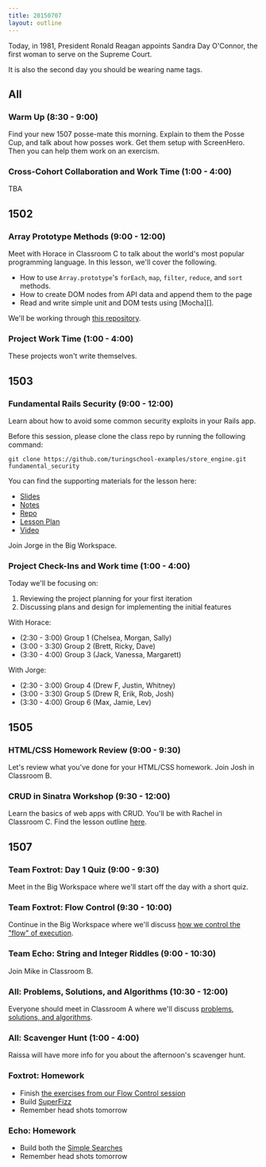 ```yaml
---
title: 20150707
layout: outline
---
```


Today, in 1981, President Ronald Reagan appoints Sandra Day O'Connor, the first woman to serve on the Supreme Court.

It is also the second day you should be wearing name tags.

## All

### Warm Up (8:30 - 9:00)

Find your new 1507 posse-mate this morning. Explain to them the Posse Cup, and talk about how posses work. Get them
setup with ScreenHero. Then you can help them work on an exercism.

### Cross-Cohort Collaboration and Work Time (1:00 - 4:00)

TBA


## 1502

### Array Prototype Methods (9:00 - 12:00)

Meet with Horace in Classroom C to talk about the world's most popular programming language. In this lesson, we'll cover the following.

* How to use `Array.prototype`'s `forEach`, `map`, `filter`, `reduce`, and `sort` methods.
* How to create DOM nodes from API data and append them to the page
* Read and write simple unit and DOM tests using [Mocha][].

We'll be working through [this repository](https://github.com/turingschool-examples/array-prototype-methods).

### Project Work Time (1:00 - 4:00)

These projects won't write themselves.

## 1503

### Fundamental Rails Security (9:00 - 12:00)

Learn about how to avoid some common security exploits in your Rails app.

Before this session, please clone the class repo by running the following command:

`git clone https://github.com/turingschool-examples/store_engine.git fundamental_security`

You can find the supporting materials for the lesson here:

* [Slides](https://www.dropbox.com/s/jz5fpbyxwuidr5t/Turing%20-%20Fundamental%20Rails%20Security.key?dl=0)
* [Notes](https://www.dropbox.com/s/a3k2hp473y1pss4/Turing%20-%20Fundamental%20Rails%20Security%20%28Notes%29.pages?dl=0)
* [Repo](https://github.com/turingschool-examples/store_engine.git)
* [Lesson Plan](http://tutorials.jumpstartlab.com/topics/architecture/fundamental_security.html)
* [Video](https://vimeo.com/132954062)

Join Jorge in the Big Workspace.

### Project Check-Ins and Work time (1:00 - 4:00)

Today we'll be focusing on:

1. Reviewing the project planning for your first iteration
2. Discussing plans and design for implementing the initial features

With Horace:

* (2:30 - 3:00) Group 1 (Chelsea, Morgan, Sally)
* (3:00 - 3:30) Group 2 (Brett, Ricky, Dave)
* (3:30 - 4:00) Group 3 (Jack, Vanessa, Margarett)

With Jorge:

* (2:30 - 3:00) Group 4 (Drew F, Justin, Whitney)
* (3:00 - 3:30) Group 5 (Drew R, Erik, Rob, Josh)
* (3:30 - 4:00) Group 6 (Max, Jamie, Lev)

## 1505

### HTML/CSS Homework Review (9:00 - 9:30)

Let's review what you've done for your HTML/CSS homework. Join Josh in
Classroom B.

### CRUD in Sinatra Workshop (9:30 - 12:00)

Learn the basics of web apps with CRUD. You'll be with Rachel in Classroom C. Find the lesson outline [here](https://github.com/turingschool/lesson_plans/blob/master/ruby_02-web_applications_with_ruby/crud_sinatra.markdown).

## 1507

### Team Foxtrot: Day 1 Quiz (9:00 - 9:30)

Meet in the Big Workspace where we'll start off the day with a short quiz.

### Team Foxtrot: Flow Control (9:30 - 10:00)

Continue in the Big Workspace where we'll discuss [how we control the "flow" of execution](https://github.com/turingschool/lesson_plans/blob/master/ruby_01-object_oriented_programming_with_ruby/flow_control.markdown).

### Team Echo: String and Integer Riddles (9:00 - 10:30)

Join Mike in Classroom B.

### All: Problems, Solutions, and Algorithms (10:30 - 12:00)

Everyone should meet in Classroom A where we'll discuss [problems, solutions, and algorithms](https://github.com/turingschool/lesson_plans/blob/master/ruby_01-object_oriented_programming_with_ruby/problems_solutions_algorithms.markdown).

### All: Scavenger Hunt (1:00 - 4:00)

Raissa will have more info for you about the afternoon's scavenger hunt.

### Foxtrot: Homework

* Finish [the exercises from our Flow Control session](https://github.com/turingschool/lesson_plans/blob/master/ruby_01-object_oriented_programming_with_ruby/flow_control.markdown)
* Build [SuperFizz](https://github.com/turingschool/challenges/blob/master/super_fizz.markdown)
* Remember head shots tomorrow

### Echo: Homework

* Build both the [Simple Searches](https://github.com/turingschool/challenges/blob/master/simple_searches.markdown)
* Remember head shots tomorrow
